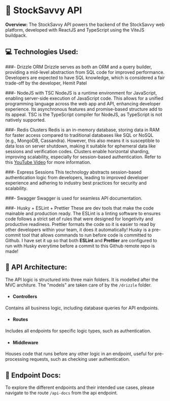 # 🚀 StockSavvy API

**Overview:** The StockSavvy API powers the backend of the StockSavvy web platform, developed with ReactJS and TypeScript using the ViteJS buildpack.

## 💻 Technologies Used:

###- Drizzle ORM
Drizzle serves as both an ORM and a query builder, providing a mid-level abstraction from SQL code for improved performance. Developers are expected to have SQL knowledge, which is considered a fair trade-off by the developer, Hemit Patel

###- NodeJS with TSC
NodeJS is a runtime environment for JavaScript, enabling server-side execution of JavaScript code. This allows for a unified programming language across the web app and API, enhancing developer experience. Its asynchronous features and promise-based structure add to its appeal. TSC is the TypeScript compiler for NodeJS, as TypeScript is not natively supported.

###- Redis Clusters
Redis is an in-memory database, storing data in RAM for faster access compared to traditional databases like SQL or NoSQL (e.g., MongoDB, Cassandra). However, this also means it is susceptible to data loss on server shutdown, making it suitable for ephemeral data like sessions and verification codes. Clusters enable horizontal sharding, improving scalability, especially for session-based authentication. Refer to this [YouTube Video](https://www.youtube.com/watch?v=2HvxYMdHYcY) for more information.

###- Express Sessions
This technology abstracts session-based authentication logic from developers, leading to improved developer experience and adhering to industry best practices for security and scalability.

###- Swagger
Swagger is used for seamless API documentation.

###- Husky + ESLint + Prettier
These are dev tools that make the code mainable and production ready. The ESLint is a linting software to ensures code follows a strict set of rules that were designed for longetivity and productive readiness. Prettier formats the code so it is easier to read by other developers within your team, it does it automatically! Husky is a pre-commit tool that allows commands to run before code is committed to Github. I have set it up so that both **ESLint** and **Prettier** are configured to run with Husky everytime before a commit to this Github remote repo is made!

## 🧱 API Architecture:

The API logic is structured into three main folders. It is modelled after the MVC architure. The "models" are taken care of by the `/drizzle` folder.

- #### Controllers
Contains all business logic, including database queries for API endpoints.

- #### Routes
Includes all endpoints for specific logic types, such as authentication.

- #### Middleware
Houses code that runs before any other logic in an endpoint, useful for pre-processing requests, such as checking user authentication.

## 📝 Endpoint Docs:

To explore the different endpoints and their intended use cases, please navigate to the route `/api-docs` from the api endpoint.
